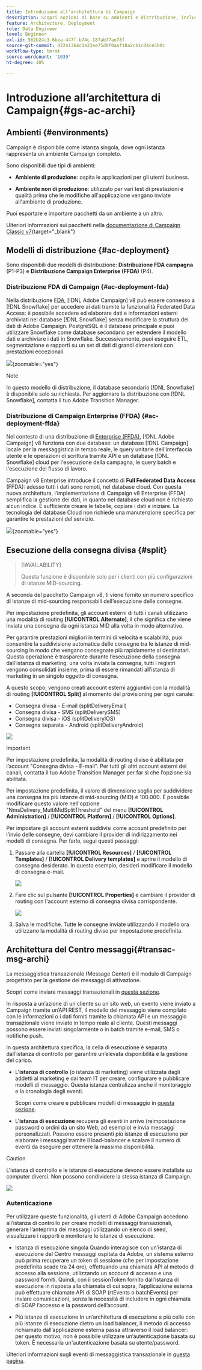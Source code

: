 ```yaml
---
title: Introduzione all’architettura di Campaign
description: Scopri nozioni di base su ambienti e distribuzione, incluso come creare rapporti su un ambiente di Campaign.
feature: Architecture, Deployment
role: Data Engineer
level: Beginner
exl-id: 562b24c3-6bea-447f-b74c-187ab77ae78f
source-git-commit: 42241364c1a23ae75d8f0aaf18a2cb1c04ce5b0c
workflow-type: tm+mt
source-wordcount: '1039'
ht-degree: 10%

---
```


# Introduzione all’architettura di Campaign{#gs-ac-archi}

## Ambienti {#environments}

Campaign è disponibile come istanza singola, dove ogni istanza rappresenta un ambiente Campaign completo.

Sono disponibili due tipi di ambienti:

* **Ambiente di produzione**: ospita le applicazioni per gli utenti business.

* **Ambiente non di produzione**: utilizzato per vari test di prestazioni e qualità prima che le modifiche all&#39;applicazione vengano inviate all&#39;ambiente di produzione.

Puoi esportare e importare pacchetti da un ambiente a un altro.

Ulteriori informazioni sui pacchetti nella [documentazione di Campaign Classic v7](https://experienceleague.adobe.com/docs/campaign-classic/using/getting-started/administration-basics/working-with-data-packages.html){target="_blank"}

## Modelli di distribuzione {#ac-deployment}

Sono disponibili due modelli di distribuzione: **Distribuzione FDA campagna** (P1-P3) e **Distribuzione Campaign Enterprise (FFDA)** (P4).

### Distribuzione FDA di Campaign {#ac-deployment-fda}

Nella distribuzione [FDA](fda-deployment.md), [!DNL Adobe Campaign] v8 può essere connesso a [!DNL Snowflake] per accedere ai dati tramite la funzionalità Federated Data Access: è possibile accedere ed elaborare dati e informazioni esterni archiviati nel database [!DNL Snowflake] senza modificare la struttura dei dati di Adobe Campaign. PostgreSQL è il database principale e puoi utilizzare Snowflake come database secondario per estendere il modello dati e archiviare i dati in Snowflake. Successivamente, puoi eseguire ETL, segmentazione e rapporti su un set di dati di grandi dimensioni con prestazioni eccezionali.


![](assets/P1-P3-architecture.png){zoomable="yes"}

>[!NOTE]
>
>In questo modello di distribuzione, il database secondario [!DNL Snowflake] è disponibile solo su richiesta. Per aggiornare la distribuzione con [!DNL Snowflake], contatta il tuo Adobe Transition Manager.
>

### Distribuzione di Campaign Enterprise (FFDA) {#ac-deployment-ffda}

Nel contesto di una distribuzione di [Enterprise (FFDA)](enterprise-deployment.md), [!DNL Adobe Campaign] v8 funziona con due database: un database [!DNL Campaign] locale per la messaggistica in tempo reale, le query unitarie dell&#39;interfaccia utente e le operazioni di scrittura tramite API e un database [!DNL Snowflake] cloud per l&#39;esecuzione della campagna, le query batch e l&#39;esecuzione del flusso di lavoro.

Campaign v8 Enterprise introduce il concetto di **Full Federated Data Access** (FFDA): adesso tutti i dati sono remoti, nel database cloud. Con questa nuova architettura, l’implementazione di Campaign v8 Enterprise (FFDA) semplifica la gestione dei dati, in quanto nel database cloud non è richiesto alcun indice. È sufficiente creare le tabelle, copiare i dati e iniziare. La tecnologia del database Cloud non richiede una manutenzione specifica per garantire le prestazioni del servizio.

![](assets/P4-architecture.png){zoomable="yes"}


## Esecuzione della consegna divisa {#split}

>[!AVAILABILITY]
>
>Questa funzione è disponibile solo per i clienti con più configurazioni di istanze MID-sourcing.

A seconda del pacchetto Campaign v8, ti viene fornito un numero specifico di istanze di mid-sourcing responsabili dell’esecuzione delle consegne.

Per impostazione predefinita, gli account esterni di tutti i canali utilizzano una modalità di routing **[!UICONTROL Alternate]**, il che significa che viene inviata una consegna da ogni istanza MID alla volta in modo alternativo.

Per garantire prestazioni migliori in termini di velocità e scalabilità, puoi consentire la suddivisione automatica delle consegne tra le istanze di mid-sourcing in modo che vengano consegnate più rapidamente ai destinatari. Questa operazione è trasparente durante l’esecuzione della consegna dall’istanza di marketing: una volta inviata la consegna, tutti i registri vengono consolidati insieme, prima di essere rimandati all’istanza di marketing in un singolo oggetto di consegna.

A questo scopo, vengono creati account esterni aggiuntivi con la modalità di routing **[!UICONTROL Split]** al momento del provisioning per ogni canale:

* Consegna divisa - E-mail (splitDeliveryEmail)
* Consegna divisa - SMS (splitDeliverySMS)
* Consegna divisa - iOS (splitDeliveryIOS)
* Consegna separata - Android (splitDeliveryAndroid)

![](assets/splitted-delivery.png)

>[!IMPORTANT]
>
>Per impostazione predefinita, la modalità di routing diviso è abilitata per l’account &quot;Consegna divisa - E-mail&quot;. Per tutti gli altri account esterni dei canali, contatta il tuo Adobe Transition Manager per far sì che l’opzione sia abilitata.
>
>Per impostazione predefinita, il valore di dimensione soglia per suddividere una consegna tra più istanze di mid-sourcing (MID) è 100.000. È possibile modificare questo valore nell&#39;opzione &quot;NmsDelivery_MultiMidSplitThreshold&quot; del menu **[!UICONTROL Administration]** / **[!UICONTROL Platform]** / **[!UICONTROL Options]**.

Per impostare gli account esterni suddivisi come account predefinito per l’invio delle consegne, devi cambiare il provider di indirizzamento nei modelli di consegna. Per farlo, segui questi passaggi:

1. Passare alla cartella **[!UICONTROL Resources]** / **[!UICONTROL Templates]** / **[!UICONTROL Delivery templates]** e aprire il modello di consegna desiderato. In questo esempio, desideri modificare il modello di consegna e-mail.

   ![](assets/split-default-list.png)

1. Fare clic sul pulsante **[!UICONTROL Properties]** e cambiare il provider di routing con l&#39;account esterno di consegna divisa corrispondente.

   ![](assets/split-default-delivery.png)

1. Salva le modifiche. Tutte le consegne inviate utilizzando il modello ora utilizzano la modalità di routing diviso per impostazione predefinita.

<!--In addition, you can select split external accounts as the default routing provider for all future delivery templates. To do this, change the value of the **[!UICONTROL xtkoption NmsBroadcast_DefaultProvider]** option to the name of the split account.

![](assets/split-default-options.png) -->

## Architettura del Centro messaggi{#transac-msg-archi}

La messaggistica transazionale (Message Center) è il modulo di Campaign progettato per la gestione dei messaggi di attivazione.

Scopri come inviare messaggi transazionali in [questa sezione](../send/transactional.md).

In risposta a un’azione di un cliente su un sito web, un evento viene inviato a Campaign tramite un’API REST, il modello del messaggio viene compilato con le informazioni o i dati forniti tramite la chiamata API e un messaggio transazionale viene inviato in tempo reale al cliente. Questi messaggi possono essere inviati singolarmente o in batch tramite e-mail, SMS o notifiche push.

In questa architettura specifica, la cella di esecuzione è separata dall’istanza di controllo per garantire un’elevata disponibilità e la gestione del carico.

* L&#39;**istanza di controllo** (o istanza di marketing) viene utilizzata dagli addetti al marketing e dai team IT per creare, configurare e pubblicare modelli di messaggio. Questa istanza centralizza anche il monitoraggio e la cronologia degli eventi.

  Scopri come creare e pubblicare modelli di messaggio in [questa sezione](../send/transactional.md).

* L&#39;**istanza di esecuzione** recupera gli eventi in arrivo (reimpostazione password o ordini da un sito Web, ad esempio) e invia messaggi personalizzati. Possono essere presenti più istanze di esecuzione per elaborare i messaggi tramite il load-balancer e scalare il numero di eventi da eseguire per ottenere la massima disponibilità.

>[!CAUTION]
>
>L&#39;istanza di controllo e le istanze di esecuzione devono essere installate su computer diversi. Non possono condividere la stessa istanza di Campaign.

![](assets/messagecenter_diagram.png)

### Autenticazione

Per utilizzare queste funzionalità, gli utenti di Adobe Campaign accedono all’istanza di controllo per creare modelli di messaggi transazionali, generare l’anteprima dei messaggi utilizzando un elenco di seed, visualizzare i rapporti e monitorare le istanze di esecuzione.

* Istanza di esecuzione singola
Quando interagisce con un’istanza di esecuzione del Centro messaggi ospitata da Adobe, un sistema esterno può prima recuperare un token di sessione (che per impostazione predefinita scade tra 24 ore), effettuando una chiamata API al metodo di accesso alla sessione, utilizzando un account di accesso e una password forniti.
Quindi, con il sessionToken fornito dall’istanza di esecuzione in risposta alla chiamata di cui sopra, l’applicazione esterna può effettuare chiamate API di SOAP (rtEvents o batchEvents) per inviare comunicazioni, senza la necessità di includere in ogni chiamata di SOAP l’accesso e la password dell’account.

* Più istanze di esecuzione
In un’architettura di esecuzione a più celle con più istanze di esecuzione dietro un load balancer, il metodo di accesso richiamato dall’applicazione esterna passa attraverso il load balancer: per questo motivo, non è possibile utilizzare un’autenticazione basata su token. È necessaria un&#39;autenticazione basata su utente/password.

Ulteriori informazioni sugli eventi di messaggistica transazionale in [questa pagina](../send/event-processing.md).
